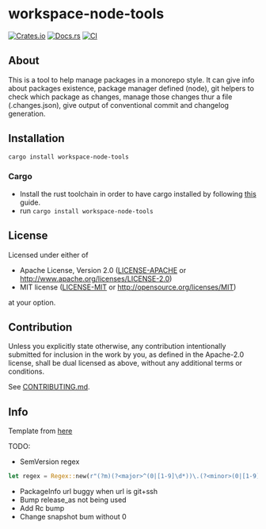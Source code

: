 # workspace-node-tools

[![Crates.io](https://img.shields.io/crates/v/workspace-node-tools.svg)](https://crates.io/crates/workspace-node-tools)
[![Docs.rs](https://docs.rs/workspace-node-tools/badge.svg)](https://docs.rs/workspace-node-tools)
[![CI](https://github.com/websublime/workspace-node-tools/workflows/CI/badge.svg)](https://github.com/websublime/workspace-node-tools/actions)

## About

This is a tool to help manage packages in a monorepo style. It can give info about packages existence, package manager defined (node), git helpers to check which package as changes, manage those changes thur a file (.changes.json), give output of conventional commit and changelog generation.

## Installation

`cargo install workspace-node-tools`

### Cargo

- Install the rust toolchain in order to have cargo installed by following
  [this](https://www.rust-lang.org/tools/install) guide.
- run `cargo install workspace-node-tools`

## License

Licensed under either of

- Apache License, Version 2.0
  ([LICENSE-APACHE](LICENSE-APACHE) or http://www.apache.org/licenses/LICENSE-2.0)
- MIT license
  ([LICENSE-MIT](LICENSE-MIT) or http://opensource.org/licenses/MIT)

at your option.

## Contribution

Unless you explicitly state otherwise, any contribution intentionally submitted
for inclusion in the work by you, as defined in the Apache-2.0 license, shall be
dual licensed as above, without any additional terms or conditions.

See [CONTRIBUTING.md](CONTRIBUTING.md).

## Info

Template from [here](https://rust-github.github.io/)

TODO:

- SemVersion regex

```rust
let regex = Regex::new(r"(?m)(?<major>^(0|[1-9]\d*))\.(?<minor>(0|[1-9]\d*))\.(?<patch>(0|[1-9]\d*))(?<pre>(-[a-zA-Z\d][-a-zA-Z.\d]*))?(?<meta>(\+[a-zA-Z\d][-a-zA-Z.\d]*))?$").unwrap();
```

- PackageInfo url buggy when url is git+ssh
- Bump release_as not being used
- Add Rc bump
- Change snapshot bum without 0
